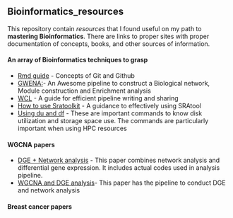 ## Bioinformatics_resources
This repository contain *resources* that I found useful on my path to **mastering Bioinformatics**. There are links to proper sites with proper documentation of concepts, books, and other sources of information.

#### An array of Bioinformatics techniques to grasp
- [Rmd guide](https://www.markdownguide.org/basic-syntax/) - Concepts of Git and Github
- [GWENA:](https://github.com/Kumquatum/GWENA)- An Awesome pipeline to construct a Biological network, Module construction and Enrichment analysis
- [WCL](http://www.commonwl.org/user_guide/01-introduction/index.html) - A guide for efficient pipeline writing and sharing
- [How to use Sratoolkit](https://www.reneshbedre.com/blog/ncbi_sra_toolkit.html) - A guidance to effectively using SRAtool
- [Using du and df](https://www.pair.com/support/kb/paircloud-du-and-df/) - These are important commands to know disk utilization and storage space use. The commands are particularly important when using HPC resources
#### WGCNA papers
- [DGE + Network analysis](https://www.ncbi.nlm.nih.gov/pmc/articles/PMC6788446/) - This paper combines network analysis and differential gene expression. It includes actual codes used in analysis pipeline.
- [WGCNA and DGE analysis](https://journals.lww.com/md-journal/fulltext/2019/09130/using_weighted_gene_co_expression_network_analysis.30.aspx)- This paper has the pipeline to conduct DGE and network analysis 
#### Breast cancer papers
